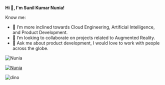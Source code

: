 <b> Hi 👋, I'm Sunil Kumar Nunia!</b>

Know me:

<!-- - 🔭 I’m currently working as a software developer. -->
- 🌱 I’m more inclined towards Cloud Engineering, Artificial Intelligence, and Product Development.
- 👯 I’m looking to collaborate on projects related to Augmented Reality.
- 💬 Ask me about product development, I would love to work with people across the globe.
<!-- - 📫 How to reach me: sknunia2000@gmail.com -->
<!-- - ✨ Website: http://nunia.in/ -->
<!-- - ⚡ Fun fact: For me, deadlines are very important. -->

<p><img align="center" src="https://github-readme-streak-stats.herokuapp.com/?user=Nunia&" alt="Nunia" /></p>

<p align="left"> <a href="https://github.com/ryo-ma/github-profile-trophy"><img src="https://github-profile-trophy.vercel.app/?username=Nunia" alt="Nunia" /></a> </p>

![dino](https://user-images.githubusercontent.com/51073115/117550044-a152c200-b05b-11eb-8003-bd3066a98570.gif)
